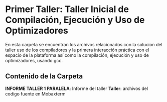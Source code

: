 # Primer Taller: Taller Inicial de Compilación, Ejecución y Uso de Optimizadores

En esta carpeta se encuentran los archivos relacionados con la solucion del taller uso de los compiladores y la primera interacción práctica con el espacio de la plataforma así como la compilación, ejecución y uso de optimizadores, usando gcc.

## Contenido de la Carpeta
**INFORME TALLER 1 PARALELA**: Informe del taller
**Taller**: archivos del codigo fuente en Mobaxterm 


